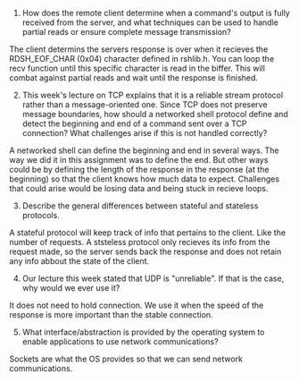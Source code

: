 1. How does the remote client determine when a command's output is fully received from the server, and what techniques can be used to handle partial reads or ensure complete message transmission?

The client determins the servers response is over when it recieves the RDSH_EOF_CHAR (0x04) character defined in rshlib.h. You can loop the recv function until this specific character is read in the biffer. This will combat against partial reads and wait until the response is finished. 

2. This week's lecture on TCP explains that it is a reliable stream protocol rather than a message-oriented one. Since TCP does not preserve message boundaries, how should a networked shell protocol define and detect the beginning and end of a command sent over a TCP connection? What challenges arise if this is not handled correctly?

A networked shell can define the beginning and end in several ways. The way we did it in this assignment was to define the end. But other ways could be by defining the length of the response in the response (at the beginning) so that the client knows how much data to expect. Challenges that could arise would be losing data and being stuck in recieve loops. 


3. Describe the general differences between stateful and stateless protocols.

A stateful protocol will keep track of info that pertains to the client. Like the number of requests. A ststeless protocol only recieves its info from the request made, so the server sends back the response and does not retain any info abbout the state of the client. 

4. Our lecture this week stated that UDP is "unreliable". If that is the case, why would we ever use it?

It does not need to hold connection. We use it when the speed of the response is more important than the stable connection.

5. What interface/abstraction is provided by the operating system to enable applications to use network communications?

Sockets are what the OS provides so that we can send network communications. 